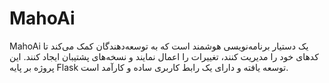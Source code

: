 # MahoAi
MahoAi یک دستیار برنامه‌نویسی هوشمند است که به توسعه‌دهندگان کمک می‌کند تا کدهای خود را مدیریت کنند، تغییرات را اعمال نمایند و نسخه‌های پشتیبان ایجاد کنند. این پروژه بر پایه Flask توسعه یافته و دارای یک رابط کاربری ساده و کارآمد است.
